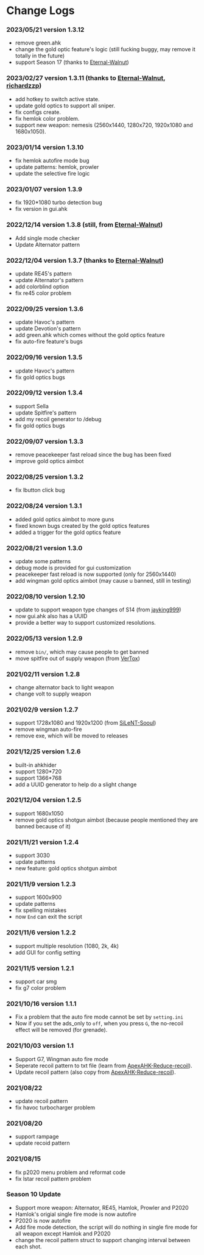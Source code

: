 # Change Logs
### 2023/05/21 version 1.3.12
- remove green.ahk
- change the gold optic feature's logic (still fucking buggy, may remove it totally in the future)  
- support Season 17 (thanks to [Eternal-Walnut](https://github.com/Eternal-Walnut))

### 2023/02/27 version 1.3.11 (thanks to [Eternal-Walnut](https://github.com/Eternal-Walnut), [richardzzp](https://github.com/richardzzp))
- add hotkey to switch active state.
- update gold optics to support all sniper.
- fix configs create.
- fix hemlok color problem.
- support new weapon: nemesis (2560x1440, 1280x720, 1920x1080 and 1680x1050).

### 2023/01/14 version 1.3.10
- fix hemlok autofire mode bug
- update patterns: hemlok, prowler
- update the selective fire logic

### 2023/01/07 version 1.3.9
- fix 1920*1080 turbo detection bug
- fix version in gui.ahk

### 2022/12/14 version 1.3.8 (still, from [Eternal-Walnut](https://github.com/Eternal-Walnut))
- Add single mode checker
- Update Alternator pattern

### 2022/12/04 version 1.3.7 (thanks to [Eternal-Walnut](https://github.com/Eternal-Walnut))
- update RE45's pattern
- update Alternator's pattern
- add colorblind option
- fix re45 color problem

### 2022/09/25 version 1.3.6
- update Havoc's pattern
- update Devotion's pattern
- add green.ahk which comes without the gold optics feature
- fix auto-fire feature's bugs

### 2022/09/16 version 1.3.5
- update Havoc's pattern
- fix gold optics bugs

### 2022/09/12 version 1.3.4
- support Sella
- update Spitfire's pattern
- add my recoil generator to /debug
- fix gold optics bugs

### 2022/09/07 version 1.3.3
- remove peacekeeper fast reload since the bug has been fixed
- improve gold optics aimbot 

### 2022/08/25 version 1.3.2
- fix lbutton click bug

### 2022/08/24 version 1.3.1
- added gold optics aimbot to more guns
- fixed known bugs created by the gold optics features
- added a trigger for the gold optics feature

### 2022/08/21 version 1.3.0
- update some patterns
- debug mode is provided for gui customization
- peacekeeper fast reload is now supported (only for 2560x1440) 
- add wingman gold optics aimbot (may cause u banned, still in testing)

### 2022/08/10 version 1.2.10
- update to support weapon type changes of S14 (from [jayking999](https://github.com/jayking999))
- now gui.ahk also has a UUID
- provide a better way to support customized resolutions.

### 2022/05/13 version 1.2.9
- remove `bin/`, which may cause people to get banned
- move spitfire out of supply weapon (from [VerTox](https://github.com/VerTox))

### 2021/02/11 version 1.2.8
- change alternator back to light weapon
- change volt to supply weapon

### 2021/02/9 version 1.2.7
- support 1728x1080 and 1920x1200 (from [SiLeNT-Sooul](https://github.com/SiLeNT-Sooul))
- remove wingman auto-fire
- remove exe, which will be moved to releases

### 2021/12/25 version 1.2.6
- built-in ahkhider
- support 1280*720
- support 1366*768
- add a UUID generator to help do a slight change

### 2021/12/04 version 1.2.5
- support 1680x1050 
- remove gold optics shotgun aimbot (because people mentioned  they are banned because of it)

### 2021/11/21 version 1.2.4
- support 3030
- update patterns
- new feature: gold optics shotgun aimbot

### 2021/11/9 version 1.2.3
- support 1600x900
- update patterns
- fix spelling mistakes
- now `End` can exit the script

### 2021/11/6 version 1.2.2
- support multiple resolution (1080, 2k, 4k)
- add GUI for config setting

### 2021/11/5 version 1.2.1
- support car smg
- fix g7 color problem

### 2021/10/16 version 1.1.1
- Fix a problem that the auto fire mode cannot be set by `setting.ini`
- Now if you set the ads_only to `off`, when you press `G`, the no-recoil effect will be removed (for grenade).

### 2021/10/03 version 1.1
- Support G7, Wingman auto fire mode
- Seperate recoil pattern to txt file (learn from [ApexAHK-Reduce-recoil](https://github.com/sayoui001/ApexAHK-Reduce-recoil)).
- Update recoil pattern (also copy from [ApexAHK-Reduce-recoil](https://github.com/sayoui001/ApexAHK-Reduce-recoil)).

### 2021/08/22
- update recoil pattern
- fix havoc turbocharger problem

### 2021/08/20
- support rampage
- update recoid pattern

### 2021/08/15
- fix p2020 menu problem and reformat code
- fix lstar recoil pattern problem

### Season 10 Update
- Support more weapon: Alternator, RE45, Hamlok, Prowler and P2020
- Hamlok's origial single fire mode is now autofire
- P2020 is now autofire
- Add fire mode detection, the script will do nothing in single fire mode for all weapon except Hamlok and P2020
- change the recoil pattern struct to support changing interval between each shot.

